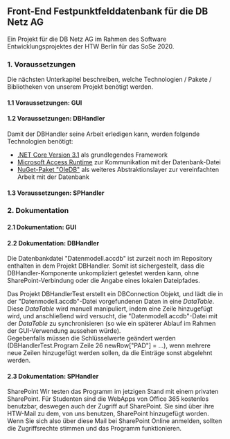 ## Front-End Festpunktfelddatenbank für die DB Netz AG
Ein Projekt für die DB Netz AG im Rahmen des Software Entwicklungsprojektes der HTW Berlin für das SoSe 2020.


### 1. Voraussetzungen
Die nächsten Unterkapitel beschreiben, welche Technologien / Pakete / Bibliotheken von unserem Projekt benötigt werden.

#### 1.1 Voraussetzungen: GUI

#### 1.2 Voraussetzungen: DBHandler
Damit der DBHandler seine Arbeit erledigen kann, werden folgende Technologien benötigt:

*  [.NET Core Version 3.1](https://dotnet.microsoft.com/download/dotnet-core) als grundlegendes Framework
*  [Microsoft Access Runtime](https://support.office.com/en-us/article/download-and-install-office-365-access-runtime-185c5a32-8ba9-491e-ac76-91cbe3ea09c9) zur Kommunikation mit der Datenbank-Datei
*  [NuGet-Paket "OleDB"](https://www.nuget.org/packages/System.Data.OleDb/4.7.1?_src=template) als weiteres Abstraktionslayer zur vereinfachten Arbeit mit der Datenbank

#### 1.3 Voraussetzungen: SPHandler



### 2. Dokumentation

#### 2.1 Dokumentation: GUI

#### 2.2 Dokumentation: DBHandler
Die Datenbankdatei "Datenmodell.accdb" ist zurzeit noch im Repository enthalten in dem Projekt DBHandler. 
Somit ist sichergestellt, dass die DBHandler-Komponente unkompliziert getestet werden kann, ohne SharePoint-Verbindung oder die Angabe eines lokalen Dateipfades.  

Das Projekt DBHandlerTest erstellt ein DBConnection Objekt, und lädt die in der "Datenmodell.accdb"-Datei vorgefundenen Daten in eine *DataTable*.  
Diese *DataTable* wird manuell manipuliert, indem eine Zeile hinzugefügt wird, und anschließend wird versucht, die "Datenmodell.accdb"-Datei mit der *DataTable* zu synchronisieren (so wie ein späterer Ablauf im Rahmen der GUI-Verwendung aussehen würde).  
Gegebenfalls müssen die Schlüsselwerte geändert werden (DBHandlerTest.Program Zeile 26 newRow["PAD"] = ...), wenn mehrere neue Zeilen hinzugefügt werden sollen, da die Einträge sonst abgelehnt werden.

#### 2.3 Dokumentation: SPHandler

SharePoint
Wir testen das Programm im jetzigen Stand mit einem privaten SharePoint.
Für Studenten sind die WebApps von Office 365 kostenlos benutzbar, deswegen auch der Zugriff auf SharePoint.
Sie sind über ihre HTW-Mail zu dem, von uns benutzen, SharePoint hinzugefügt worden.
Wenn Sie sich also über diese Mail bei SharePoint Online anmelden, sollten die Zugriffsrechte stimmen und das Programm funktionieren.